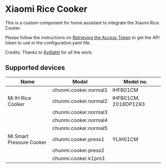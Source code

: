 # Xiaomi Rice Cooker

This is a custom component for home assistant to integrate the Xiaomi Rice Cooker.

Please follow the instructions on [Retrieving the Access Token](https://home-assistant.io/components/xiaomi/#retrieving-the-access-token) to get the API token to use in the configuration.yaml file.

Credits: Thanks to [Rytilahti](https://github.com/rytilahti/python-miio) for all the work.

## Supported devices



| Name                     | Model                 | Model no.            |
| ------------------------ | --------------------- | -------------------- |
|                          | chunmi.cooker.normal1 | IHFB01CM             |
| Mi IH Rice Cooker        | chunmi.cooker.normal2 | IHFB01CM, 2016DP1293 |
|                          | chunmi.cooker.normal3 |                      |
|                          | chunmi.cooker.normal4 |                      |
|                          | chunmi.cooker.normal5 |                      |
| Mi Smart Pressure Cooker | chunmi.cooker.press1  | YLIH01CM             |
|                          | chunmi.cooker.press2  |                      |
|                          | chunmi.cooker.k1pro1  |                      |
